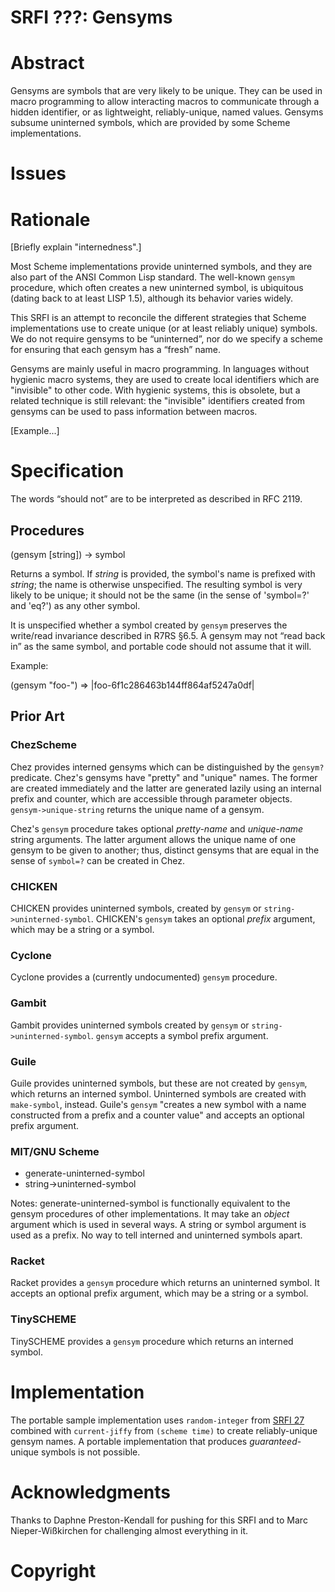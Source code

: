 # SRFI ???: Gensyms

# Abstract

Gensyms are symbols that are very likely to be unique. They
can be used in macro programming to allow interacting
macros to communicate through a hidden identifier, or
as lightweight, reliably-unique, named values. Gensyms subsume uninterned
symbols, which are provided by some Scheme implementations.

# Issues

# Rationale

[Briefly explain "internedness".]

Most Scheme implementations provide uninterned symbols, and they
are also part of the ANSI Common Lisp standard. The well-known
`gensym` procedure, which often creates a new uninterned symbol,
is ubiquitous (dating back to at least LISP 1.5), although its
behavior varies widely.

This SRFI is an attempt to reconcile the different strategies that
Scheme implementations use to create unique (or at least reliably
unique) symbols. We do not require gensyms to be “uninterned”, nor do
we specify a scheme for ensuring that each gensym has a “fresh”
name.

Gensyms are mainly useful in macro programming. In
languages without hygienic macro systems, they are used to create
local identifiers which are "invisible" to other code. With hygienic
systems, this is obsolete, but a related technique
is still relevant: the "invisible" identifiers created from gensyms
can be used to pass information between macros.

[Example...]

# Specification

The words “should not” are to be interpreted as described in RFC 2119.

## Procedures

(gensym [string]) -> symbol

Returns a symbol. If *string* is provided, the symbol's name is
prefixed with *string*; the name is otherwise unspecified. The
resulting symbol is very likely to be unique; it should not be
the same (in the sense of 'symbol=?' and 'eq?') as any other symbol.

It is unspecified whether a symbol created by `gensym` preserves the
write/read invariance described in R7RS §6.5. A gensym may not “read
back in” as the same symbol, and portable code should not assume that it
will.

Example:

(gensym "foo-") =>
  |foo-6f1c286463b144ff864af5247a0df|


## Prior Art

### ChezScheme

Chez provides interned gensyms which can be
distinguished by the `gensym?` predicate. Chez's gensyms
have "pretty" and "unique" names. The former are created
immediately and the latter are generated lazily using an internal
prefix and counter, which are accessible through parameter objects.
`gensym->unique-string` returns the unique name of a gensym.

Chez's `gensym` procedure takes optional *pretty-name* and
*unique-name* string arguments. The latter argument allows the unique
name of one gensym to be given to another; thus, distinct gensyms that
are equal in the sense of `symbol=?` can be created in Chez.


### CHICKEN

CHICKEN provides uninterned symbols, created by `gensym` or
`string->uninterned-symbol`. CHICKEN's `gensym` takes an
optional *prefix* argument, which may be a string or a symbol.


### Cyclone

Cyclone provides a (currently undocumented) `gensym` procedure.


### Gambit

Gambit provides uninterned symbols created by `gensym` or
`string->uninterned-symbol`. `gensym` accepts a symbol prefix argument.


### Guile

Guile provides uninterned symbols, but these are not created by
`gensym`, which returns an interned symbol. Uninterned symbols are
created with `make-symbol`, instead. Guile's `gensym` "creates a new
symbol with a name constructed from a prefix and a counter value" and
accepts an optional prefix argument.


### MIT/GNU Scheme

* generate-uninterned-symbol
* string->uninterned-symbol

Notes: generate-uninterned-symbol is functionally equivalent to the
gensym procedures of other implementations. It may take an *object*
argument which is used in several ways. A string or symbol argument is
used as a prefix. No way to tell interned and uninterned symbols
apart.


### Racket

Racket provides a `gensym` procedure which returns an uninterned
symbol. It accepts an optional prefix argument, which may be a string
or a symbol.


### TinySCHEME

TinySCHEME provides a `gensym` procedure which returns an interned
symbol.


# Implementation

The portable sample implementation uses `random-integer` from
[SRFI 27](https://srfi.schemers.org/srfi-27/) combined with
`current-jiffy` from `(scheme time)` to create reliably-unique
gensym names. A portable implementation that produces
*guaranteed*-unique symbols is not possible.

# Acknowledgments

Thanks to Daphne Preston-Kendall for pushing for this SRFI and to
Marc Nieper-Wißkirchen for challenging almost everything in it.

# Copyright
